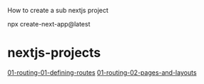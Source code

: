 How to create a sub nextjs project

npx create-next-app@latest

# nextjs-projects

[01-routing-01-defining-routes](https://01-routing-01-defining-routes-59uo6ip87-onurvarsak.vercel.app//)
[01-routing-02-pages-and-layouts](https://01-routing-02-pages-and-layouts-2mmqn75vw-onurvarsak.vercel.app/)
